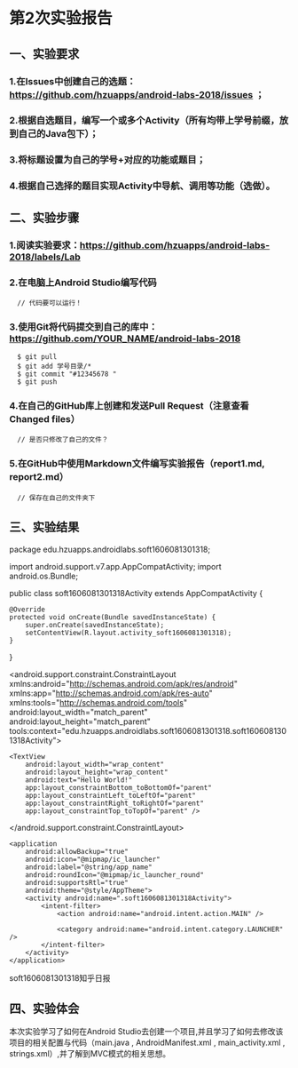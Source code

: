 # 第2次实验报告

## 一、实验要求

### 1.在Issues中创建自己的选题：https://github.com/hzuapps/android-labs-2018/issues ；

### 2.根据自选题目，编写一个或多个Activity（所有均带上学号前缀，放到自己的Java包下）；

### 3.将标题设置为自己的学号+对应的功能或题目；

### 4.根据自己选择的题目实现Activity中导航、调用等功能（选做）。

## 二、实验步骤

### 1.阅读实验要求：https://github.com/hzuapps/android-labs-2018/labels/Lab

### 2.在电脑上Android Studio编写代码
      // 代码要可以运行！
      
### 3.使用Git将代码提交到自己的库中：https://github.com/YOUR_NAME/android-labs-2018
      $ git pull
      $ git add 学号目录/*
      $ git commit "#12345678 "
      $ git push
      
### 4.在自己的GitHub库上创建和发送Pull Request（注意查看Changed files）
      // 是否只修改了自己的文件？
      
### 5.在GitHub中使用Markdown文件编写实验报告（report1.md, report2.md）
      // 保存在自己的文件夹下

## 三、实验结果
package edu.hzuapps.androidlabs.soft1606081301318;

import android.support.v7.app.AppCompatActivity;
import android.os.Bundle;

public class soft1606081301318Activity extends AppCompatActivity {

    @Override
    protected void onCreate(Bundle savedInstanceState) {
        super.onCreate(savedInstanceState);
        setContentView(R.layout.activity_soft1606081301318);
    }
}

<?xml version="1.0" encoding="utf-8"?>
<android.support.constraint.ConstraintLayout xmlns:android="http://schemas.android.com/apk/res/android"
    xmlns:app="http://schemas.android.com/apk/res-auto"
    xmlns:tools="http://schemas.android.com/tools"
    android:layout_width="match_parent"
    android:layout_height="match_parent"
    tools:context="edu.hzuapps.androidlabs.soft1606081301318.soft1606081301318Activity">

    <TextView
        android:layout_width="wrap_content"
        android:layout_height="wrap_content"
        android:text="Hello World!"
        app:layout_constraintBottom_toBottomOf="parent"
        app:layout_constraintLeft_toLeftOf="parent"
        app:layout_constraintRight_toRightOf="parent"
        app:layout_constraintTop_toTopOf="parent" />

</android.support.constraint.ConstraintLayout>

<?xml version="1.0" encoding="utf-8"?>
<manifest xmlns:android="http://schemas.android.com/apk/res/android"
    package="edu.hzuapps.androidlabs.soft1606081301318">

    <application
        android:allowBackup="true"
        android:icon="@mipmap/ic_launcher"
        android:label="@string/app_name"
        android:roundIcon="@mipmap/ic_launcher_round"
        android:supportsRtl="true"
        android:theme="@style/AppTheme">
        <activity android:name=".soft1606081301318Activity">
            <intent-filter>
                <action android:name="android.intent.action.MAIN" />

                <category android:name="android.intent.category.LAUNCHER" />
            </intent-filter>
        </activity>
    </application>

</manifest>

<resources>
    <string name="app_name">soft1606081301318知乎日报</string>
</resources>


## 四、实验体会
本次实验学习了如何在Android Studio去创建一个项目,并且学习了如何去修改该项目的相关配置与代码（main.java , AndroidManifest.xml , main_activity.xml , strings.xml）,并了解到MVC模式的相关思想。